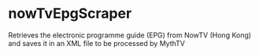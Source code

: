 nowTvEpgScraper
===============

Retrieves the electronic programme guide (EPG) from NowTV (Hong Kong) and saves it in an XML file to be processed by MythTV
